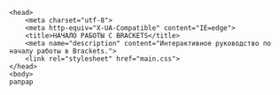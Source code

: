 <!DOCTYPE html>
<html>

    <head>
        <meta charset="utf-8">
        <meta http-equiv="X-UA-Compatible" content="IE=edge">
        <title>НАЧАЛО РАБОТЫ С BRACKETS</title>
        <meta name="description" content="Интерактивное руководство по началу работы в Brackets.">
        <link rel="stylesheet" href="main.css">
    </head>
    <body>
    рапрар